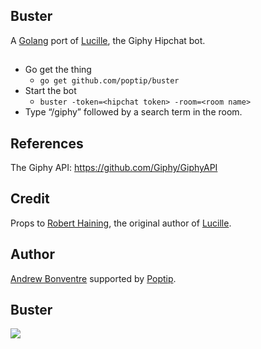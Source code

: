 ## Buster

A [Golang](http://golang.org) port of [Lucille](https://github.com/rhaining/lucille), the Giphy Hipchat bot.

##
+ Go get the thing
  + `go get github.com/poptip/buster`
+ Start the bot
  + `buster -token=<hipchat token> -room=<room name>`
+ Type “/giphy” followed by a search term in the room.

## References
The Giphy API: https://github.com/Giphy/GiphyAPI

## Credit

Props to [Robert Haining](http://twitter.com/tolar), the original author of [Lucille](https://github.com/rhaining/lucille).

## Author

[Andrew Bonventre](https://github.com/andybons) supported by [Poptip](http://poptip.com).

## Buster
<a href="http://gph.is/VwFIwI"><img src="http://media0.giphy.com/media/ujGSCZeZs2yXu/original.gif"/></a>

